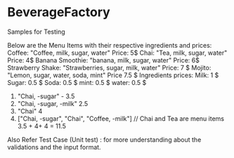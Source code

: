 # BeverageFactory

Samples for Testing 

Below are the Menu Items with their respective ingredients and prices:
Coffee: "Coffee, milk, sugar, water" Price: 5$
Chai: "Tea, milk, sugar, water" Price: 4$
Banana Smoothie: "banana, milk, sugar, water" Price: 6$
Strawberry Shake: "Strawberries, sugar, milk, water" Price: 7 $
Mojito: "Lemon, sugar, water, soda, mint" Price 7.5 $
Ingredients prices:
Milk: 1 $
Sugar: 0.5 $
Soda: 0.5 $
mint: 0.5 $
water: 0.5 $


1. "Chai, -sugar"  - 3.5
2. "Chai, -sugar, -milk" 2.5
3. "Chai" 4
4. ["Chai, -sugar", "Chai", "Coffee, -milk"] // Chai and Tea are menu items 3.5 + 4+ 4 = 11.5

Also Refer Test Case (Unit test) : for more understanding about the validations and the input format.
